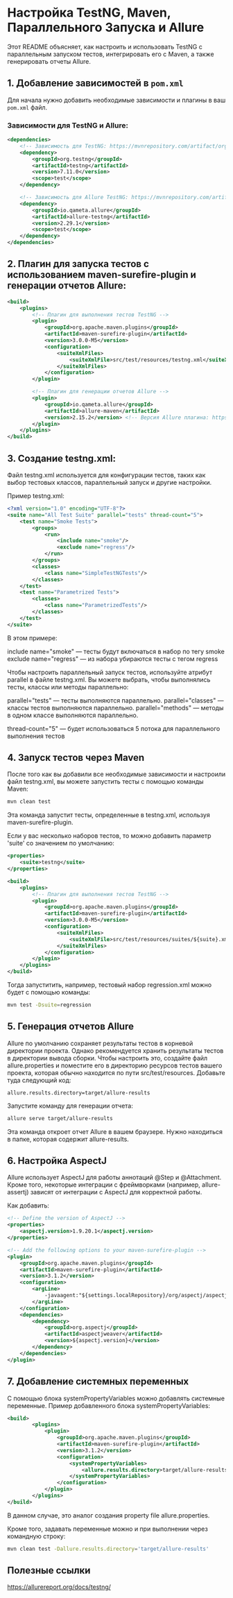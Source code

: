 # Настройка TestNG, Maven, Параллельного Запуска и Allure

Этот README объясняет, как настроить и использовать TestNG с параллельным запуском тестов, интегрировать его с Maven, а также генерировать отчеты Allure.

## 1. Добавление зависимостей в `pom.xml`

Для начала нужно добавить необходимые зависимости и плагины в ваш `pom.xml` файл.

### Зависимости для TestNG и Allure:

```xml
<dependencies>
    <!-- Зависимость для TestNG: https://mvnrepository.com/artifact/org.testng/testng/ -->
    <dependency>
        <groupId>org.testng</groupId>
        <artifactId>testng</artifactId>
        <version>7.11.0</version>
        <scope>test</scope>
    </dependency>

    <!-- Зависимость для Allure TestNG: https://mvnrepository.com/artifact/io.qameta.allure/allure-testng/ -->
    <dependency>
        <groupId>io.qameta.allure</groupId>
        <artifactId>allure-testng</artifactId>
        <version>2.29.1</version>
        <scope>test</scope>
    </dependency>
</dependencies>
```

## 2. Плагин для запуска тестов с использованием maven-surefire-plugin и генерации отчетов Allure:
```xml
<build>
    <plugins>
        <!-- Плагин для выполнения тестов TestNG -->
        <plugin>
            <groupId>org.apache.maven.plugins</groupId>
            <artifactId>maven-surefire-plugin</artifactId>
            <version>3.0.0-M5</version>
            <configuration>
                <suiteXmlFiles>
                    <suiteXmlFile>src/test/resources/testng.xml</suiteXmlFile>
                </suiteXmlFiles>
            </configuration>
        </plugin>

        <!-- Плагин для генерации отчетов Allure -->
        <plugin>
            <groupId>io.qameta.allure</groupId>
            <artifactId>allure-maven</artifactId>
            <version>2.15.2</version> <!-- Версия Allure плагина: https://mvnrepository.com/artifact/io.qameta.allure/allure-maven/ -->
        </plugin>
    </plugins>
</build>
```
## 3. Создание testng.xml:
Файл testng.xml используется для конфигурации тестов, таких как выбор тестовых классов, параллельный запуск и другие настройки.

Пример testng.xml:
```xml
<?xml version="1.0" encoding="UTF-8"?>
<suite name="All Test Suite" parallel="tests" thread-count="5">
    <test name="Smoke Tests">
        <groups>
            <run>
                <include name="smoke"/>
                <exclude name="regress"/>
            </run>
        </groups>
        <classes>
            <class name="SimpleTestNGTests"/>
        </classes>
    </test>
    <test name="Parametrized Tests">
        <classes>
            <class name="ParametrizedTests"/>
        </classes>
    </test>
</suite>
```
В этом примере:

include name="smoke" — тесты будут включаться в набор по тегу smoke
exclude name="regress" — из набора убираются тесты с тегом regress

Чтобы настроить параллельный запуск тестов, используйте атрибут parallel в файле testng.xml. Вы можете выбрать, чтобы выполнялись тесты, классы или методы параллельно:

parallel="tests" — тесты выполняются параллельно.
parallel="classes" — классы тестов выполняются параллельно.
parallel="methods" — методы в одном классе выполняются параллельно.

thread-count="5" — будет использоваться 5 потока для параллельного выполнения тестов

## 4. Запуск тестов через Maven
После того как вы добавили все необходимые зависимости и настроили файл testng.xml, вы можете запустить тесты с помощью команды Maven:
```bash
mvn clean test
```
Эта команда запустит тесты, определенные в testng.xml, используя maven-surefire-plugin.

Если у вас несколько наборов тестов, то можно добавить параметр 'suite' со значением по умолчанию:
```xml
<properties>
    <suite>testng</suite>
</properties>

<build>
    <plugins>
        <!-- Плагин для выполнения тестов TestNG -->
        <plugin>
            <groupId>org.apache.maven.plugins</groupId>
            <artifactId>maven-surefire-plugin</artifactId>
            <version>3.0.0-M5</version>
            <configuration>
                <suiteXmlFiles>
                    <suiteXmlFile>src/test/resources/suites/${suite}.xml</suiteXmlFile>
                </suiteXmlFiles>
            </configuration>
        </plugin>
    </plugins>
</build>
```
Тогда запуститить, например, тестовый набор regression.xml можно будет с помощью команды:
```bash
mvn test -Dsuite=regression
```

## 5. Генерация отчетов Allure
Allure по умолчанию сохраняет результаты тестов в корневой директории проекта. Однако рекомендуется хранить результаты тестов в директории вывода сборки.
Чтобы настроить это, создайте файл allure.properties и поместите его в директорию ресурсов тестов вашего проекта, которая обычно находится по пути src/test/resources.
Добавьте туда следующий код:
```text
allure.results.directory=target/allure-results
```

Запустите команду для генерации отчета:
```bash
allure serve target/allure-results
```
Эта команда откроет отчет Allure в вашем браузере. Нужно находиться в папке, которая содержит allure-results.

## 6. Настройка AspectJ
Allure использует AspectJ для работы аннотаций @Step и @Attachment.
Кроме того, некоторые интеграции с фреймворками (например, allure-assertj) зависят от интеграции с AspectJ для корректной работы.

Как добавить:
```xml
<!-- Define the version of AspectJ -->
<properties>
    <aspectj.version>1.9.20.1</aspectj.version>
</properties>

<!-- Add the following options to your maven-surefire-plugin -->
<plugin>
    <groupId>org.apache.maven.plugins</groupId>
    <artifactId>maven-surefire-plugin</artifactId>
    <version>3.1.2</version>
    <configuration>
        <argLine>
            -javaagent:"${settings.localRepository}/org/aspectj/aspectjweaver/${aspectj.version}/aspectjweaver-${aspectj.version}.jar"
        </argLine>
    </configuration>
    <dependencies>
        <dependency>
            <groupId>org.aspectj</groupId>
            <artifactId>aspectjweaver</artifactId>
            <version>${aspectj.version}</version>
        </dependency>
    </dependencies>
</plugin>
```

## 7. Добавление системных переменных
С помощью блока systemPropertyVariables можно добавлять системные переменные.
Пример добавленного блока systemPropertyVariables:
```xml
<build>
        <plugins>
            <plugin>
                <groupId>org.apache.maven.plugins</groupId>
                <artifactId>maven-surefire-plugin</artifactId>
                <version>3.1.2</version>
                <configuration>
                    <systemPropertyVariables>
                        <allure.results.directory>target/allure-results</allure.results.directory>
                    </systemPropertyVariables>
                </configuration>
            </plugin>
        </plugins>
</build>
```
В данном случае, это аналог создания property file allure.properties.

Кроме того, задавать переменные можно и при выполнении через командную строку:
```bash
mvn clean test -Dallure.results.directory='target/allure-results'
```

## Полезные ссылки
https://allurereport.org/docs/testng/